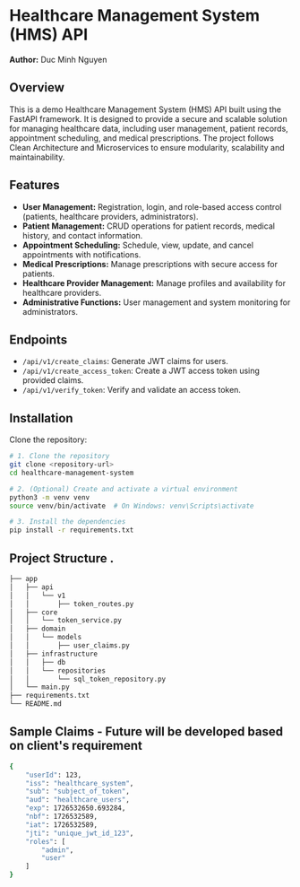 # Healthcare Management System (HMS) API

**Author:** Duc Minh Nguyen

## Overview
This is a demo Healthcare Management System (HMS) API built using the FastAPI framework. It is designed to provide a secure and scalable solution for managing healthcare data, including user management, patient records, appointment scheduling, and medical prescriptions. The project follows Clean Architecture and Microservices to ensure modularity, scalability and maintainability.

## Features
- **User Management:** Registration, login, and role-based access control (patients, healthcare providers, administrators).
- **Patient Management:** CRUD operations for patient records, medical history, and contact information.
- **Appointment Scheduling:** Schedule, view, update, and cancel appointments with notifications.
- **Medical Prescriptions:** Manage prescriptions with secure access for patients.
- **Healthcare Provider Management:** Manage profiles and availability for healthcare providers.
- **Administrative Functions:** User management and system monitoring for administrators.

## Endpoints
- `/api/v1/create_claims`: Generate JWT claims for users.
- `/api/v1/create_access_token`: Create a JWT access token using provided claims.
- `/api/v1/verify_token`: Verify and validate an access token.

## Installation
Clone the repository:
```bash
# 1. Clone the repository
git clone <repository-url>
cd healthcare-management-system

# 2. (Optional) Create and activate a virtual environment
python3 -m venv venv
source venv/bin/activate  # On Windows: venv\Scripts\activate

# 3. Install the dependencies
pip install -r requirements.txt
```

## Project Structure .
```bash
├── app
│   ├── api
│   │   └── v1
│   │       ├── token_routes.py
│   ├── core
│   │   └── token_service.py
│   ├── domain
│   │   └── models
│   │       ├── user_claims.py
│   ├── infrastructure
│   │   ├── db
│   │   └── repositories
│   │       └── sql_token_repository.py
│   └── main.py
├── requirements.txt
└── README.md
```
## Sample Claims - Future will be developed based on client's requirement
```bash
{
    "userId": 123,
    "iss": "healthcare_system",
    "sub": "subject_of_token",
    "aud": "healthcare_users",
    "exp": 1726532650.693284,
    "nbf": 1726532589,
    "iat": 1726532589,
    "jti": "unique_jwt_id_123",
    "roles": [
        "admin",
        "user"
    ]
}
```
